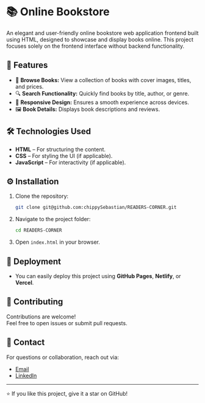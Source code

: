 
# 📚 Online Bookstore

An elegant and user-friendly online bookstore web application frontend built using HTML, designed to showcase and display books online. This project focuses solely on the frontend interface without backend functionality.


## 🎯 **Features**
- 🛒 **Browse Books:** View a collection of books with cover images, titles, and prices.
- 🔍 **Search Functionality:** Quickly find books by title, author, or genre.
- 📄 **Responsive Design:** Ensures a smooth experience across devices.
- 🖼️ **Book Details:** Displays book descriptions and reviews.

## 🛠️ **Technologies Used**
- **HTML** – For structuring the content.
- **CSS** – For styling the UI (if applicable).
- **JavaScript** – For interactivity (if applicable).


## ⚙️ **Installation**
1. Clone the repository:
   ```bash
   git clone git@github.com:chippySebastian/READERS-CORNER.git
   ```
2. Navigate to the project folder:
   ```bash
   cd READERS-CORNER
   ```
3. Open `index.html` in your browser.

## 🚀 **Deployment**
- You can easily deploy this project using **GitHub Pages**, **Netlify**, or **Vercel**.

## 🤝 **Contributing**
Contributions are welcome!  
Feel free to open issues or submit pull requests.

## 📧 **Contact**
For questions or collaboration, reach out via:
- [Email](mailto:chippysabu511@gmail.com)
- [LinkedIn](https://www.linkedin.com/in/chippysebastian/)  

---

⭐ If you like this project, give it a star on GitHub!
